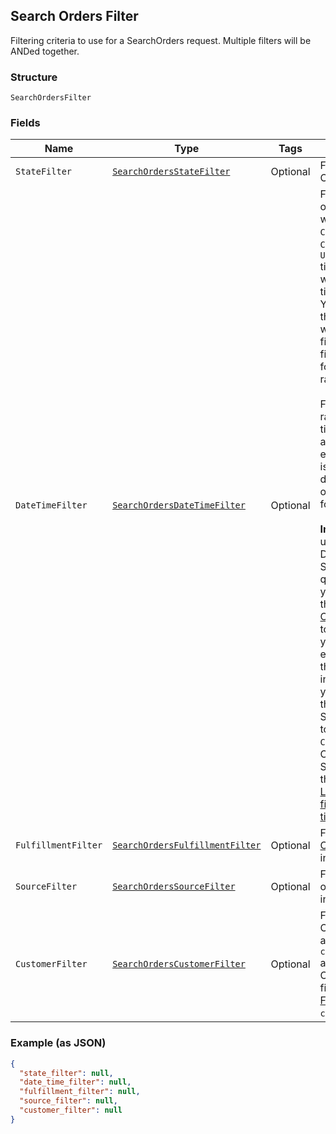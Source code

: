 ## Search Orders Filter

Filtering criteria to use for a SearchOrders request. Multiple filters
will be ANDed together.

### Structure

`SearchOrdersFilter`

### Fields

| Name | Type | Tags | Description |
|  --- | --- | --- | --- |
| `StateFilter` | [`SearchOrdersStateFilter`](/doc/models/search-orders-state-filter.md) | Optional | Filter by current Order `state`. |
| `DateTimeFilter` | [`SearchOrdersDateTimeFilter`](/doc/models/search-orders-date-time-filter.md) | Optional | Filter for `Order` objects based on whether their `CREATED_AT`,<br>`CLOSED_AT` or `UPDATED_AT` timestamps fall within a specified time range.<br>You can specify the time range and which timestamp to filter for. You can filter<br>for only one time range at a time.<br><br>For each time range, the start time and end time are inclusive. If the end time<br>is absent, it defaults to the time of the first request for the cursor.<br><br>__Important:__ If you use the DateTimeFilter in a SearchOrders query,<br>you must also set the `sort_field` in [OrdersSort](#type-searchorderordersort)<br>to the same field you filter for. For example, if you set the `CLOSED_AT` field<br>in DateTimeFilter, you must also set the `sort_field` in SearchOrdersSort to<br>`CLOSED_AT`. Otherwise, SearchOrders will throw an error.<br>[Learn more about filtering orders by time range](https://developer.squareup.com/docs/orders-api/manage-orders#important-note-on-filtering-orders-by-time-range). |
| `FulfillmentFilter` | [`SearchOrdersFulfillmentFilter`](/doc/models/search-orders-fulfillment-filter.md) | Optional | Filter based on [Order Fulfillment](#type-orderfulfillment) information. |
| `SourceFilter` | [`SearchOrdersSourceFilter`](/doc/models/search-orders-source-filter.md) | Optional | Filter based on order `source` information. |
| `CustomerFilter` | [`SearchOrdersCustomerFilter`](/doc/models/search-orders-customer-filter.md) | Optional | Filter based on Order `customer_id` and any Tender `customer_id`<br>associated with the Order. Does not filter based on the<br>[FulfillmentRecipient](#type-orderfulfillmentrecipient) `customer_id`. |

### Example (as JSON)

```json
{
  "state_filter": null,
  "date_time_filter": null,
  "fulfillment_filter": null,
  "source_filter": null,
  "customer_filter": null
}
```

